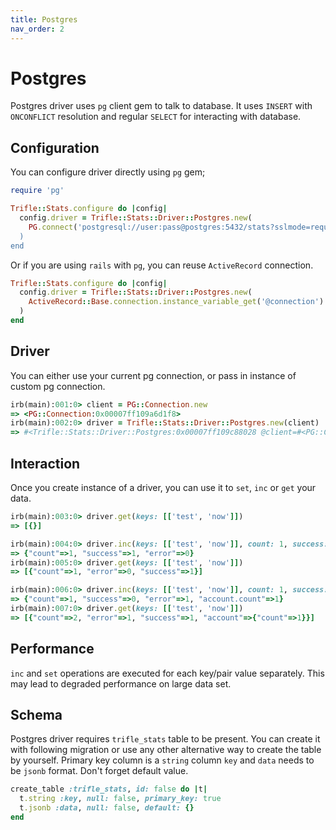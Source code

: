 ```yaml
---
title: Postgres
nav_order: 2
---
```


# Postgres

Postgres driver uses `pg` client gem to talk to database. It uses `INSERT` with `ONCONFLICT` resolution and regular `SELECT` for interacting with database.

## Configuration

You can configure driver directly using `pg` gem;

```ruby
require 'pg'

Trifle::Stats.configure do |config|
  config.driver = Trifle::Stats::Driver::Postgres.new(
    PG.connect('postgresql://user:pass@postgres:5432/stats?sslmode=require)
  )
end
```

Or if you are using `rails` with `pg`, you can reuse `ActiveRecord` connection.

```ruby
Trifle::Stats.configure do |config|
  config.driver = Trifle::Stats::Driver::Postgres.new(
    ActiveRecord::Base.connection.instance_variable_get('@connection')
  )
end
```

## Driver

You can either use your current pg connection, or pass in instance of custom pg connection.

```ruby
irb(main):001:0> client = PG::Connection.new
=> <PG::Connection:0x00007ff109a6d1f8>
irb(main):002:0> driver = Trifle::Stats::Driver::Postgres.new(client)
=> #<Trifle::Stats::Driver::Postgres:0x00007ff109c88028 @client=#<PG::Connection:0x00007ff109a6d1f8>, @table_name="trifle_stats", @separator="::">
```

## Interaction

Once you create instance of a driver, you can use it to `set`, `inc` or `get` your data.

```ruby
irb(main):003:0> driver.get(keys: [['test', 'now']])
=> [{}]

irb(main):004:0> driver.inc(keys: [['test', 'now']], count: 1, success: 1, error: 0)
=> {"count"=>1, "success"=>1, "error"=>0}
irb(main):005:0> driver.get(keys: [['test', 'now']])
=> [{"count"=>1, "error"=>0, "success"=>1}]

irb(main):006:0> driver.inc(keys: [['test', 'now']], count: 1, success: 0, error: 1, account: { count: 1 })
=> {"count"=>1, "success"=>0, "error"=>1, "account.count"=>1}
irb(main):007:0> driver.get(keys: [['test', 'now']])
=> [{"count"=>2, "error"=>1, "success"=>1, "account"=>{"count"=>1}}]
```

## Performance

`inc` and `set` operations are executed for each key/pair value separately. This may lead to degraded performance on large data set.

## Schema

Postgres driver requires `trifle_stats` table to be present. You can create it with following migration or use any other alternative way to create the table by yourself. Primary key column is a `string` column `key` and `data` needs to be `jsonb` format. Don't forget default value.

```ruby
create_table :trifle_stats, id: false do |t|
  t.string :key, null: false, primary_key: true
  t.jsonb :data, null: false, default: {}
end
```